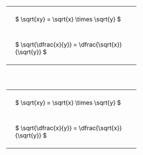 ---
---

#  
<br>
<style type="text/css">
#T_ca943 th.col_heading {
  text-align: left;
  font-size: 1em;
}
#T_ca943 td {
  text-align: left;
  font-size: 1em;
  padding: 1.5em;
}
#T_ca943_row0_col0, #T_ca943_row1_col0 {
  width: 300px;
  white-space: pre-wrap;
}
</style>
<table id="T_ca943">
  <thead>
  </thead>
  <tbody>
    <tr>
      <td id="T_ca943_row0_col0" class="data row0 col0" >$ \sqrt{xy} = \sqrt{x} \times \sqrt{y} $</td>
    </tr>
    <tr>
      <td id="T_ca943_row1_col0" class="data row1 col0" >$ \sqrt{\dfrac{x}{y}} = \dfrac{\sqrt{x}}{\sqrt{y}} $</td>
    </tr>
  </tbody>
</table>

<br><br>
<style type="text/css">
#T_9386d th.col_heading {
  text-align: left;
  font-size: 1em;
}
#T_9386d td {
  text-align: left;
  font-size: 1em;
  padding: 1.5em;
}
#T_9386d_row0_col0, #T_9386d_row1_col0 {
  width: 300px;
  white-space: pre-wrap;
}
</style>
<table id="T_9386d">
  <thead>
  </thead>
  <tbody>
    <tr>
      <td id="T_9386d_row0_col0" class="data row0 col0" >$ \sqrt{xy} = \sqrt{x} \times \sqrt{y} $</td>
    </tr>
    <tr>
      <td id="T_9386d_row1_col0" class="data row1 col0" >$ \sqrt{\dfrac{x}{y}} = \dfrac{\sqrt{x}}{\sqrt{y}} $</td>
    </tr>
  </tbody>
</table>
